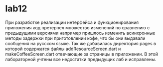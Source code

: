 # lab12

При разработке реализации интерфейса и функционирования приложения код претерпел множество изменений по сравнению с предыдущими версиями
например пришлось изменить асинхронные методы задержки при приготовлении кофе, что бы они выдавали сообщения на русском языке. Так же добавилась директория pages в которой содержатся файлы addResourceScreen.dart и makeCoffeeScreen.dart отвечающие за страницы в приложении. В этой лабораторной учтены все недостатки предыдущих лаб и исправлены.

